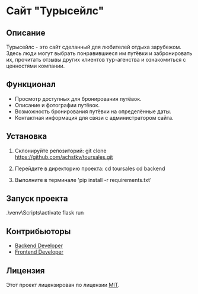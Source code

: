 # Сайт "Турысейлс"

## Описание

Турысейлс - это сайт сделанный для любителей отдыха зарубежом. Здесь люди могут выбрать понравившиеся им путёвки и забронировать их, прочитать отзывы других клиентов тур-агенства и ознакомиться с ценностями компании.

## Функционал

- Просмотр доступных для бронирования путёвок.
- Описание и фотографии путёвок.
- Возможность бронирования путёвки на определённые даты.
- Контактная информация для связи с администратором сайта.

## Установка

1. Склонируйте репозиторий:
git clone https://github.com/achstkv/toursales.git

2. Перейдите в директорию проекта:
cd toursales
cd backend

3. Выполните в терминале 'pip install -r requirements.txt'

## Запуск проекта

.\venv\Scripts\activate
flask run

## Контрибьюторы

- [Backend Developer](https://github.com/pvvrv)
- [Frontend Developer](https://github.com/achstkv)

## Лицензия

Этот проект лицензирован по лицензии [MIT](https://opensource.org/licenses/MIT).


